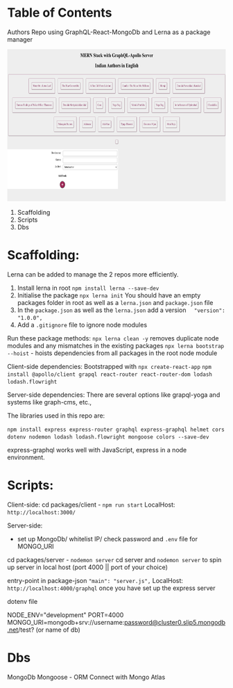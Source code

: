 # Table of Contents

Authors Repo using GraphQL-React-MongoDb and Lerna as a package manager

<img src="packages/docs/assets/GraphQL-React-Mongo-App.png" alt="Authors Repo using GraphQL-React-MongoDb" height="350"/>

1. Scaffolding
2. Scripts
3. Dbs
# Scaffolding:

Lerna can be added to manage the 2 repos more efficiently.

1. Install lerna in root `npm install lerna --save-dev`
2. Initialise the package `npx lerna init`
You should have an empty packages folder in root as well as a `lerna.json` and `package.json` file
3. In the `package.json` as well as the `lerna.json` add a version `  "version": "1.0.0",`
4. Add a `.gitignore` file to ignore node modules

Run these package methods:
`npx lerna clean -y` removes duplicate node modules and any mismatches in the existing packages
`npx lerna bootstrap --hoist` - hoists dependencies from all packages in the root node module

Client-side dependencies:
Bootstrapped with `npx create-react-app`
`npm install @apollo/client grapql react-router react-router-dom lodash lodash.flowright`

Server-side dependencies:
There are several options like grapql-yoga and systems like graph-cms, etc., 

The libraries used in this repo are:

`npm install express express-router graphql express-graphql helmet cors dotenv nodemon lodash lodash.flowright mongoose colors --save-dev`

express-graphql works well with JavaScript, express in a node environment.
# Scripts:

Client-side:
cd packages/client - `npm run start`
LocalHost: `http://localhost:3000/`

Server-side:
- set up MongoDb/ whitelist IP/ check password and `.env` file for MONGO_URI

cd packages/server - `nodemon server`
cd server and `nodemon server` to spin up server in local host (port 4000 || port of your choice)

entry-point in package-json
 `"main": "server.js",`
LocalHost: `http://localhost:4000/graphql` once you have set up the express server 

dotenv file

NODE_ENV="development"
PORT=4000
MONGO_URI=mongodb+srv://username:password@cluster0.slip5.mongodb.net/test? (or name of db)
# Dbs
MongoDb
Mongoose - ORM
Connect with Mongo Atlas

